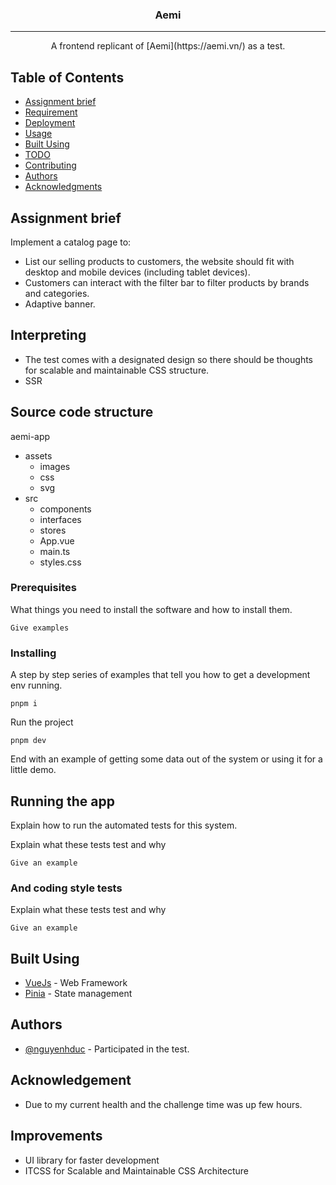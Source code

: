 <h3 align="center">Aemi</h3>

---

<p align="center"> A frontend replicant of [Aemi](https://aemi.vn/) as a test.
    <br>
</p>

## Table of Contents

- [Assignment brief](#assignment_brief)
- [Requirement](#getting_started)
- [Deployment](#deployment)
- [Usage](#usage)
- [Built Using](#built_using)
- [TODO](../TODO.md)
- [Contributing](../CONTRIBUTING.md)
- [Authors](#authors)
- [Acknowledgments](#acknowledgement)

## Assignment brief <a name = "assignment_brief"></a>

Implement a catalog page to:

- List our selling products to customers, the website should fit with desktop and mobile devices (including tablet devices).
- Customers can interact with the filter bar to filter products by brands and categories.
- Adaptive banner.

## Interpreting

- The test comes with a designated design so there should be thoughts for scalable and maintainable CSS structure.
- SSR

## Source code structure <a name = "code_structure"></a>

aemi-app

- assets
  - images
  - css
  - svg
- src
  - components
  - interfaces
  - stores
  - App.vue
  - main.ts
  - styles.css

### Prerequisites

What things you need to install the software and how to install them.

```
Give examples
```

### Installing

A step by step series of examples that tell you how to get a development env running.

```
pnpm i
```

Run the project

```
pnpm dev
```

End with an example of getting some data out of the system or using it for a little demo.

## Running the app <a name = "tests"></a>

Explain how to run the automated tests for this system.

Explain what these tests test and why

```
Give an example
```

### And coding style tests

Explain what these tests test and why

```
Give an example
```

## Built Using <a name = "built_using"></a>

- [VueJs](https://vuejs.org/) - Web Framework
- [Pinia](https://pinia.vuejs.org/) - State management

## Authors <a name = "authors"></a>

- [@nguyenhduc](https://github.com/nguyenhduc) - Participated in the test.

## Acknowledgement

- Due to my current health and the challenge time was up few hours.

## Improvements <a name = "acknowledgement"></a>

- UI library for faster development
- ITCSS for Scalable and Maintainable CSS Architecture
